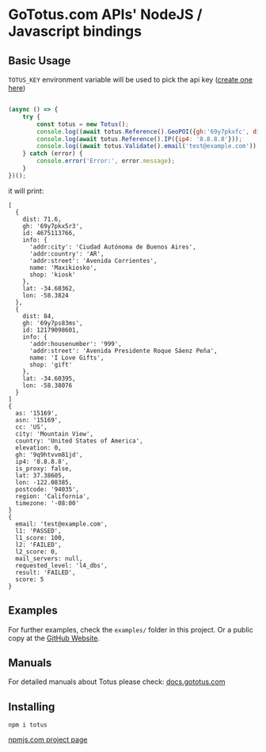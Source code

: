 # GoTotus.com APIs' NodeJS / Javascript bindings

## Basic Usage

`TOTUS_KEY` environment variable will be used to pick the api
key ([create one here](https://gototus.com/console/apikeys))

```js

(async () => {
    try {
        const totus = new Totus();
        console.log((await totus.Reference().GeoPOI({gh:'69y7pkxfc', distance: 1000, what: 'shop', limit: 2})).map(poi=>poi.data()));
        console.log(await totus.Reference().IP({ip4: '8.8.8.8'}));
        console.log((await totus.Validate().email('test@example.com')).data());
    } catch (error) {
        console.error('Error:', error.message);
    }
})();

```

it will print:

```
[
  {
    dist: 71.6,
    gh: '69y7pkx5r3',
    id: 4675113766,
    info: {
      'addr:city': 'Ciudad Autónoma de Buenos Aires',
      'addr:country': 'AR',
      'addr:street': 'Avenida Corrientes',
      name: 'Maxikiosko',
      shop: 'kiosk'
    },
    lat: -34.60362,
    lon: -58.3824
  },
  {
    dist: 84,
    gh: '69y7ps83ms',
    id: 12179098601,
    info: {
      'addr:housenumber': '999',
      'addr:street': 'Avenida Presidente Roque Sáenz Peña',
      name: 'I Love Gifts',
      shop: 'gift'
    },
    lat: -34.60395,
    lon: -58.38076
  }
]
{
  as: '15169',
  asn: '15169',
  cc: 'US',
  city: 'Mountain View',
  country: 'United States of America',
  elevation: 0,
  gh: '9q9htvvm81jd',
  ip4: '8.8.8.8',
  is_proxy: false,
  lat: 37.38605,
  lon: -122.08385,
  postcode: '94035',
  region: 'California',
  timezone: '-08:00'
}
{
  email: 'test@example.com',
  l1: 'PASSED',
  l1_score: 100,
  l2: 'FAILED',
  l2_score: 0,
  mail_servers: null,
  requested_level: 'l4_dbs',
  result: 'FAILED',
  score: 5
}

```

## Examples

For further examples, check the `examples/` folder in this project.
Or a public copy at the [GitHub Website](https://github.com/GoTotus/jstotus/tree/main/examples).

## Manuals

For detailed manuals about Totus please check: [docs.gototus.com](https://docs.gototus.com)

## Installing

`npm i totus`

[npmjs.com project page](https://www.npmjs.com/package/totus)